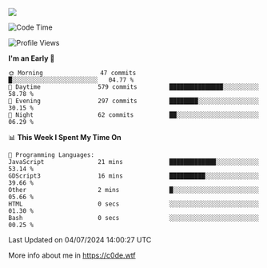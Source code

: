 <a href="https://wakatime.com"><img src="https://wakatime.com/share/@c0dezin/b7f18a7c-ab3a-40b8-8bc7-b1b7bf71f1d6.svg" /></a>

<!--START_SECTION:waka-->
![Code Time](http://img.shields.io/badge/Code%20Time-47%20hrs%2048%20mins-blue)

![Profile Views](http://img.shields.io/badge/Profile%20Views-1-blue)

**I'm an Early 🐤** 

```text
🌞 Morning                47 commits          █░░░░░░░░░░░░░░░░░░░░░░░░   04.77 % 
🌆 Daytime                579 commits         ███████████████░░░░░░░░░░   58.78 % 
🌃 Evening                297 commits         ████████░░░░░░░░░░░░░░░░░   30.15 % 
🌙 Night                  62 commits          ██░░░░░░░░░░░░░░░░░░░░░░░   06.29 % 
```


📊 **This Week I Spent My Time On** 

```text
💬 Programming Languages: 
JavaScript               21 mins             █████████████░░░░░░░░░░░░   53.14 % 
GDScript3                16 mins             ██████████░░░░░░░░░░░░░░░   39.66 % 
Other                    2 mins              █░░░░░░░░░░░░░░░░░░░░░░░░   05.66 % 
HTML                     0 secs              ░░░░░░░░░░░░░░░░░░░░░░░░░   01.30 % 
Bash                     0 secs              ░░░░░░░░░░░░░░░░░░░░░░░░░   00.25 % 
```


 Last Updated on 04/07/2024 14:00:27 UTC
<!--END_SECTION:waka-->

More info about me in https://c0de.wtf
